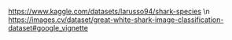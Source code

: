 https://www.kaggle.com/datasets/larusso94/shark-species \n
https://images.cv/dataset/great-white-shark-image-classification-dataset#google_vignette
